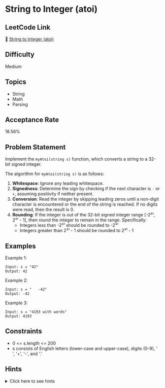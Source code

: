 # String to Integer (atoi)

## LeetCode Link
🔗 [String to Integer (atoi)](https://leetcode.com/problems/string-to-integer-atoi)

## Difficulty
Medium

## Topics
- String
- Math
- Parsing

## Acceptance Rate
18.56%

## Problem Statement
Implement the `myAtoi(string s)` function, which converts a string to a 32-bit signed integer.

The algorithm for `myAtoi(string s)` is as follows:

1. **Whitespace**: Ignore any leading whitespace.
2. **Signedness**: Determine the sign by checking if the next character is `-` or `+`, assuming positivity if neither present.
3. **Conversion**: Read the integer by skipping leading zeros until a non-digit character is encountered or the end of the string is reached. If no digits were read, then the result is 0.
4. **Rounding**: If the integer is out of the 32-bit signed integer range [-2³¹, 2³¹ - 1], then round the integer to remain in the range. Specifically:
   - Integers less than -2³¹ should be rounded to -2³¹
   - Integers greater than 2³¹ - 1 should be rounded to 2³¹ - 1

## Examples
Example 1:
```
Input: s = "42"
Output: 42
```

Example 2:
```
Input: s = "   -42"
Output: -42
```

Example 3:
```
Input: s = "4193 with words"
Output: 4193
```

## Constraints
- 0 <= s.length <= 200
- s consists of English letters (lower-case and upper-case), digits (0-9), ' ', '+', '-', and '.'

## Hints
<details>
<summary>Click here to see hints</summary>

1. Handle each step of the algorithm separately: whitespace, sign, digits, and overflow
2. Use a loop to process digits until a non-digit character is encountered
3. Be careful with integer overflow - consider using a long to store intermediate results
4. Remember to handle edge cases like empty strings or strings with no valid digits

</details>
